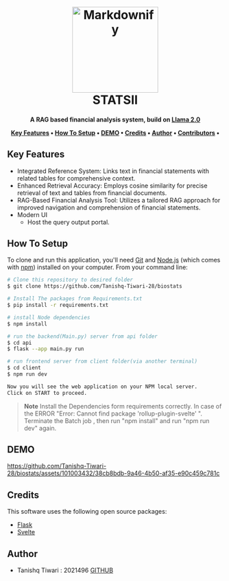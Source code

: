 <h1 align="center">
  <br>
  <img src="client\public\logo.png" alt="Markdownify" width="200"></a>
  <br>
  STATSII
  <br>
</h1>

<h4 align="center">A RAG based financial analysis system, build on <a href="https://huggingface.co/docs/transformers/en/model_doc/llama2/" target="_blank">Llama 2.0</a> 

<!-- <p align="center">
  <a href="https://badge.fury.io/js/electron-markdownify">
    <img src="https://badge.fury.io/js/electron-markdownify.svg"
         alt="Gitter">
  </a>
  <a href="https://gitter.im/amitmerchant1990/electron-markdownify"><img src="https://badges.gitter.im/amitmerchant1990/electron-markdownify.svg"></a>
  <a href="https://saythanks.io/to/bullredeyes@gmail.com">
      <img src="https://img.shields.io/badge/SayThanks.io-%E2%98%BC-1EAEDB.svg">
  </a>
  <a href="https://www.paypal.me/AmitMerchant">
    <img src="https://img.shields.io/badge/$-donate-ff69b4.svg?maxAge=2592000&amp;style=flat">
  </a>
</p> -->

<p align="center">
  <a href="#key-features">Key Features</a> •
<!--   <a href="#future-scope">Future Scope</a> • -->
  <a href="#how-to-setup">How To Setup</a> •
  <a href="#demo">DEMO</a> •
  <a href="#credits">Credits</a> •
  <a href="#author">Author</a> •
  <a href="#contributors">Contributors</a> •


  <!-- <a href="#related">Related</a> •
  <a href="#license">License</a> -->
</p>





## Key Features


* Integrated Reference System: Links text in financial statements with related tables for comprehensive context.
* Enhanced Retrieval Accuracy: Employs cosine similarity for precise retrieval of text and tables from financial documents.
* RAG-Based Financial Analysis Tool: Utilizes a tailored RAG approach for improved navigation and comprehension of financial statements.
* Modern UI
  - Host the query output portal.




## How To Setup

To clone and run this application, you'll need [Git]((https://github.com/om21481/IR-Project.git)) and [Node.js](https://nodejs.org/en/download/) (which comes with [npm](http://npmjs.com)) installed on your computer. From your command line:

```bash
# Clone this repository to desired folder
$ git clone https://github.com/Tanishq-Tiwari-28/biostats

# Install The packages from Requirements.txt
$ pip install -r requirements.txt

# install Node dependencies
$ npm install

# run the backend(Main.py) server from api folder
$ cd api
$ flask --app main.py run

# run frontend server from client folder(via another terminal)
$ cd client
$ npm run dev

Now you will see the web application on your NPM local server.
Click on START to proceed. 
```

> **Note**
> Install the Dependencies form requirements correctly.
> In case of the ERROR "Error: Cannot find package 'rollup-plugin-svelte' ".
Terminate the Batch job , then run "npm install" and run "npm run dev" again.
 


## DEMO


https://github.com/Tanishq-Tiwari-28/biostats/assets/101003432/38cb8bdb-9a46-4b50-af35-e90c459c781c




<!-- ## Download

You can [download](https://github.com/amitmerchant1990/electron-markdownify/releases/tag/v1.2.0) the latest installable version of Markdownify for Windows, macOS and Linux. -->

<!-- ## Emailware

Markdownify is an [emailware](https://en.wiktionary.org/wiki/emailware). Meaning, if you liked using this app or it has helped you in any way, I'd like you send me an email at <bullredeyes@gmail.com> about anything you'd want to say about this software. I'd really appreciate it! -->

## Credits

This software uses the following open source packages:

- [Flask](https://flask.palletsprojects.com/en/3.0.x/)
- [Svelte](https://svelte.dev/)


## Author
- Tanishq Tiwari : 2021496 [GITHUB](https://github.com/Tanishq-Tiwari-28)



<!-- ## Related

[markdownify-web](https://github.com/amitmerchant1990/markdownify-web) - Web version of Markdownify -->
<!-- 
## Support

<a href="https://www.buymeacoffee.com/5Zn8Xh3l9" target="_blank"><img src="https://www.buymeacoffee.com/assets/img/custom_images/purple_img.png" alt="Buy Me A Coffee" style="height: 41px !important;width: 174px !important;box-shadow: 0px 3px 2px 0px rgba(190, 190, 190, 0.5) !important;-webkit-box-shadow: 0px 3px 2px 0px rgba(190, 190, 190, 0.5) !important;" ></a>

<p>Or</p> 

<a href="https://www.patreon.com/amitmerchant">
	<img src="https://c5.patreon.com/external/logo/become_a_patron_button@2x.png" width="160">
</a>

## You may also like...

- [Pomolectron](https://github.com/amitmerchant1990/pomolectron) - A pomodoro app
- [Correo](https://github.com/amitmerchant1990/correo) - A menubar/taskbar Gmail App for Windows and macOS

## License

MIT

---

> [amitmerchant.com](https://www.amitmerchant.com) &nbsp;&middot;&nbsp;
> GitHub [@amitmerchant1990](https://github.com/amitmerchant1990) &nbsp;&middot;&nbsp;
> Twitter [@amit_merchant](https://twitter.com/amit_merchant)
 -->

